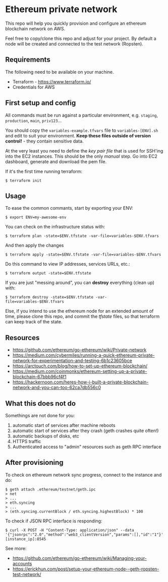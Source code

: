 # Ethereum private network

This repo will help you quickly provision and configure an ethereum blockchain network on AWS.

Feel free to copy/clone this repo and adjust for your project.
By default a node will be created and connected to the test network (Ropsten).

## Requirements

The following need to be available on your machine.

- Terraform - https://www.terraform.io/
- Credentials for AWS

## First setup and config

All commands must be run against a particular environment, e.g. `staging`,
`production`, `main`, `priv123`...

You should copy the `variables-example.tfvars` file to `variables-[ENV].sh` and edit to suit your environment. 
**Keep these files outside of version control!** - they contain sensitive data.

At the very least you need to define the *key pair file* that is used for SSH'ing into the EC2 instances. This should be the only *manual* step.
Go into EC2 dashboard, generate and download the pem file.

If it's the first time running terraform: 

    $ terraform init

## Usage

To ease the common commants, start by exporting your ENV:

    $ export ENV=my-awesome-env

You can check on the infrastructure status with:

    $ terraform plan -state=$ENV.tfstate -var-file=variables-$ENV.tfvars

And then apply the changes

    $ terraform apply -state=$ENV.tfstate -var-file=variables-$ENV.tfvars

Do this command to view IP addresses, services URLs, etc.:

    $ terraform output -state=$ENV.tfstate

If you are just "messing around", you can **destroy** everything (clean up) with:

    $ terraform destroy -state=$ENV.tfstate -var-file=variables-$ENV.tfvars

Else, if you intend to use the ethereum node for an extended amount of time,  please clone this repo, and commit the *tfstate* files, so that terraform can keep track of the state.

## Resources

- https://github.com/ethereum/go-ethereum/wiki/Private-network
- https://medium.com/cybermiles/running-a-quick-ethereum-private-network-for-experimentation-and-testing-6b1c23605bce
- https://arctouch.com/blog/how-to-set-up-ethereum-blockchain/
- https://medium.com/coinmonks/ethereum-setting-up-a-private-blockchain-67bbb96cf4f1
- https://hackernoon.com/heres-how-i-built-a-private-blockchain-network-and-you-can-too-62ca7db556c0

## What this does not do

Somethings are not done for you:

1. automatic start of services after machine reboots
2. automatic start of services after they crash (geth crashes quite often!)
3. automatic backups of disks, etc
4. HTTPS traffic
5. Authenticated access to "admin" resources such as geth RPC interface


## After provisioning

To check on ethereum network sync progress, connect to the instance and do:

```
$ geth attach .ethereum/testnet/geth.ipc
> net
> ...
> eth.syncing
> ...
> (eth.syncing.currentBlock / eth.syncing.highestBlock) * 100
```

To check if JSON RPC interface is responding:

```
$ curl -X POST -H "Content-Type: application/json" --data '{"jsonrpc":"2.0","method":"web3_clientVersion","params":[],"id":"1"}' [instance_ip]:8545
```

See more:
- https://github.com/ethereum/go-ethereum/wiki/Managing-your-accounts
- https://erickhun.com/post/setup-your-ethereum-node--geth-ropsten-test-network/
